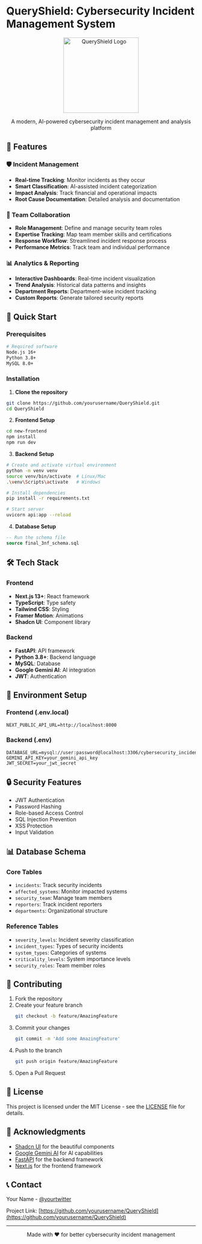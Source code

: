 













# QueryShield: Cybersecurity Incident Management System

<div align="center">
  <img src="path_to_your_logo.png" alt="QueryShield Logo" width="200"/>
  <p>A modern, AI-powered cybersecurity incident management and analysis platform</p>
</div>

## 🌟 Features

### 🛡️ Incident Management
- **Real-time Tracking**: Monitor incidents as they occur
- **Smart Classification**: AI-assisted incident categorization
- **Impact Analysis**: Track financial and operational impacts
- **Root Cause Documentation**: Detailed analysis and documentation

### 👥 Team Collaboration
- **Role Management**: Define and manage security team roles
- **Expertise Tracking**: Map team member skills and certifications
- **Response Workflow**: Streamlined incident response process
- **Performance Metrics**: Track team and individual performance

### 📊 Analytics & Reporting
- **Interactive Dashboards**: Real-time incident visualization
- **Trend Analysis**: Historical data patterns and insights
- **Department Reports**: Department-wise incident tracking
- **Custom Reports**: Generate tailored security reports

## 🚀 Quick Start

### Prerequisites
```bash
# Required software
Node.js 16+
Python 3.8+
MySQL 8.0+
```

### Installation

1. **Clone the repository**
```bash
git clone https://github.com/yourusername/QueryShield.git
cd QueryShield
```

2. **Frontend Setup**
```bash
cd new-frontend
npm install
npm run dev
```

3. **Backend Setup**
```bash
# Create and activate virtual environment
python -m venv venv
source venv/bin/activate  # Linux/Mac
.\venv\Scripts\activate   # Windows

# Install dependencies
pip install -r requirements.txt

# Start server
uvicorn api:app --reload
```

4. **Database Setup**
```sql
-- Run the schema file
source final_3nf_schema.sql
```

## 🛠️ Tech Stack

### Frontend
- **Next.js 13+**: React framework
- **TypeScript**: Type safety
- **Tailwind CSS**: Styling
- **Framer Motion**: Animations
- **Shadcn UI**: Component library

### Backend
- **FastAPI**: API framework
- **Python 3.8+**: Backend language
- **MySQL**: Database
- **Google Gemini AI**: AI integration
- **JWT**: Authentication

## 📝 Environment Setup

### Frontend (.env.local)
```env
NEXT_PUBLIC_API_URL=http://localhost:8000
```

### Backend (.env)
```env
DATABASE_URL=mysql://user:password@localhost:3306/cybersecurity_incidents_3nf
GEMINI_API_KEY=your_gemini_api_key
JWT_SECRET=your_jwt_secret
```

## 🔒 Security Features

- JWT Authentication
- Password Hashing
- Role-based Access Control
- SQL Injection Prevention
- XSS Protection
- Input Validation

## 📊 Database Schema

### Core Tables
- `incidents`: Track security incidents
- `affected_systems`: Monitor impacted systems
- `security_team`: Manage team members
- `reporters`: Track incident reporters
- `departments`: Organizational structure

### Reference Tables
- `severity_levels`: Incident severity classification
- `incident_types`: Types of security incidents
- `system_types`: Categories of systems
- `criticality_levels`: System importance levels
- `security_roles`: Team member roles

## 🤝 Contributing

1. Fork the repository
2. Create your feature branch
   ```bash
   git checkout -b feature/AmazingFeature
   ```
3. Commit your changes
   ```bash
   git commit -m 'Add some AmazingFeature'
   ```
4. Push to the branch
   ```bash
   git push origin feature/AmazingFeature
   ```
5. Open a Pull Request

## 📄 License

This project is licensed under the MIT License - see the [LICENSE](LICENSE) file for details.

## 🙏 Acknowledgments

- [Shadcn UI](https://ui.shadcn.com/) for the beautiful components
- [Google Gemini AI](https://cloud.google.com/vertex-ai) for AI capabilities
- [FastAPI](https://fastapi.tiangolo.com/) for the backend framework
- [Next.js](https://nextjs.org/) for the frontend framework

## 📞 Contact

Your Name - [@yourtwitter](https://twitter.com/yourtwitter)

Project Link: [https://github.com/yourusername/QueryShield](https://github.com/yourusername/QueryShield)

---

<div align="center">
  Made with ❤️ for better cybersecurity incident management
</div>
